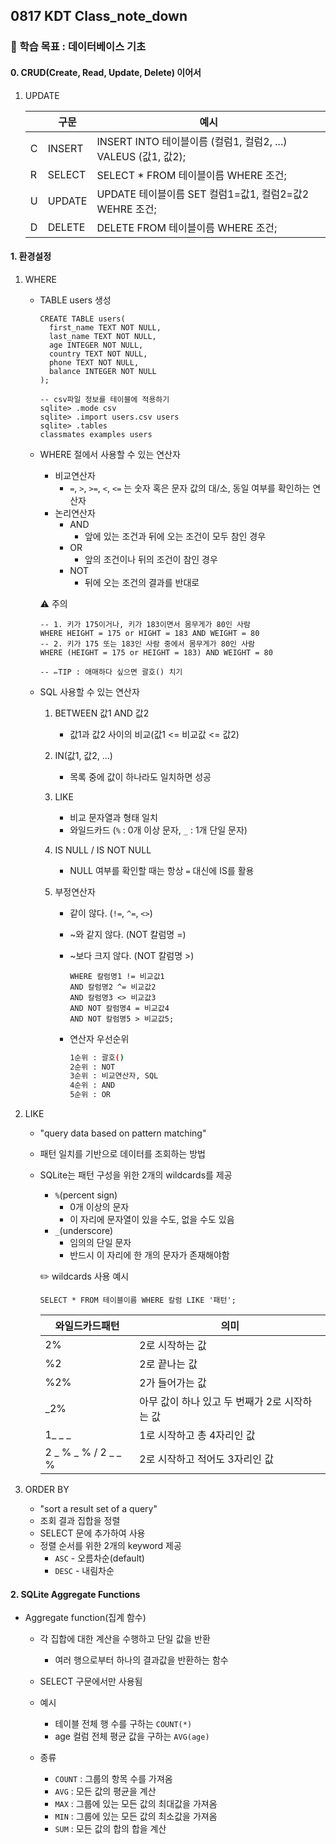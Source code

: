 ## 0817 KDT Class_note_down

### 🎯 학습 목표 : 데이터베이스 기초

#### 0. CRUD(Create, Read, Update, Delete) 이어서

1. UPDATE

   |      | 구문   | 예시                                                         |
   | ---- | ------ | ------------------------------------------------------------ |
   | C    | INSERT | INSERT INTO 테이블이름 (컬럼1, 컬럼2, ...) VALEUS (값1, 값2); |
   | R    | SELECT | SELECT * FROM 테이블이름 WHERE 조건;                         |
   | U    | UPDATE | UPDATE 테이블이름 SET 컬럼1=값1, 컬럼2=값2 WEHRE 조건;       |
   | D    | DELETE | DELETE FROM 테이블이름 WHERE 조건;                           |



#### 1. 환경설정

1. WHERE

   - TABLE users 생성

     ```sqlite
     CREATE TABLE users(
       first_name TEXT NOT NULL,
       last_name TEXT NOT NULL,
       age INTEGER NOT NULL,
       country TEXT NOT NULL,
       phone TEXT NOT NULL,
       balance INTEGER NOT NULL
     );
     
     -- csv파일 정보를 테이블에 적용하기
     sqlite> .mode csv
     sqlite> .import users.csv users
     sqlite> .tables
     classmates examples users
     ```

   - WHERE 절에서 사용할 수 있는 연산자

     - 비교연산자
       - `=`, `>`, `>=`, `<`, `<=` 는 숫자 혹은 문자 값의 대/소, 동일 여부를 확인하는 연산자
     - 논리연산자
       - AND
         - 앞에 있는 조건과 뒤에 오는 조건이 모두 참인 경우
       - OR
         - 앞의 조건이나 뒤의 조건이 참인 경우
       - NOT
         - 뒤에 오는 조건의 결과를 반대로

     ⚠️ 주의

     ```sqlite
     -- 1. 키가 175이거나, 키가 183이면서 몸무게가 80인 사람
     WHERE HEIGHT = 175 or HIGHT = 183 AND WEIGHT = 80
     -- 2. 키가 175 또는 183인 사람 중에서 몸무게가 80인 사람
     WHERE (HEIGHT = 175 or HEIGHT = 183) AND WEIGHT = 80
     
     -- ✏️TIP : 애매하다 싶으면 괄호() 치기
     ```

   - SQL 사용할 수 있는 연산자

     1. BETWEEN 값1 AND 값2

        - 값1과 값2 사이의 비교(값1 <= 비교값 <= 값2)

     2. IN(값1, 값2, ...)

        - 목록 중에 값이 하나라도 일치하면 성공

     3. LIKE

        - 비교 문자열과 형태 일치
        - 와일드카드 (`%` : 0개 이상 문자, `_` : 1개 단일 문자)

     4. IS NULL / IS NOT NULL

        - NULL 여부를 확인할 때는 항상 `=` 대신에 IS를 활용

     5. 부정연산자

        - 같이 않다. (`!=`, `^=`, `<>`)

        - ~와 같지 않다. (NOT 칼럼명 =)

        - ~보다 크지 않다. (NOT 칼럼명 >)

          ```sqlite
          WHERE 칼럼명1 != 비교값1
          AND 칼럼명2 ^= 비교값2
          AND 칼럼명3 <> 비교값3
          AND NOT 칼럼명4 = 비교값4
          AND NOT 칼럼명5 > 비교값5;
          ```

        - 연산자 우선순위

          ```BASH
          1순위 : 괄호()
          2순위 : NOT
          3순위 : 비교연산자, SQL
          4순위 : AND 
          5순위 : OR
          ```

2. LIKE

   - "query data based on pattern matching"

   - 패턴 일치를 기반으로 데이터를 조회하는 방법

   - SQLite는 패턴 구성을 위한 2개의 wildcards를 제공

     - `%`(percent sign)
       - 0개 이상의 문자
       - 이 자리에 문자열이 있을 수도, 없을 수도 있음
     - `_`(underscore)
       - 임의의 단일 문자
       - 반드시 이 자리에 한 개의 문자가 존재해야함

     ✏️ wildcards 사용 예시

     ```sqlite
     SELECT * FROM 테이블이름 WHERE 칼럼 LIKE '패턴';
     ```

     | 와일드카드패턴      | 의미                                          |
     | ------------------- | --------------------------------------------- |
     | 2%                  | 2로 시작하는 값                               |
     | %2                  | 2로 끝나는 값                                 |
     | %2%                 | 2가 들어가는 값                               |
     | _2%                 | 아무 값이 하나 있고 두 번째가 2로 시작하는 값 |
     | 1_ _ _              | 1로 시작하고 총 4자리인 값                    |
     | 2 _ % _ % / 2 _ _ % | 2로 시작하고 적어도 3자리인 값                |

3. ORDER BY

   - "sort a result set of a query"
   - 조회 결과 집합을 정렬
   - SELECT 문에 추가하여 사용
   - 정렬 순서를 위한 2개의 keyword 제공
     - `ASC` - 오름차순(default)
     - `DESC` - 내림차순

 

#### 2. SQLite Aggregate Functions

- Aggregate function(집계 함수)

  - 각 집합에 대한 계산을 수행하고 단일 값을 반환
    - 여러 행으로부터 하나의 결과값을 반환하는 함수

  - SELECT 구문에서만 사용됨

  - 예시
    - 테이블 전체 행 수를 구하는 `COUNT(*)`
    - age 컬럼 전체 평균 값을 구하는 `AVG(age)`

  - 종류
    - `COUNT` : 그룹의 항목 수를 가져옴
    - `AVG` : 모든 값의 평균을 계산
    - `MAX` : 그룹에 있는 모든 값의 최대값을 가져옴
    - `MIN` : 그룹에 있는 모든 값의 최소값을 가져옴
    - `SUM` : 모든 값의 합의 합을 계산
